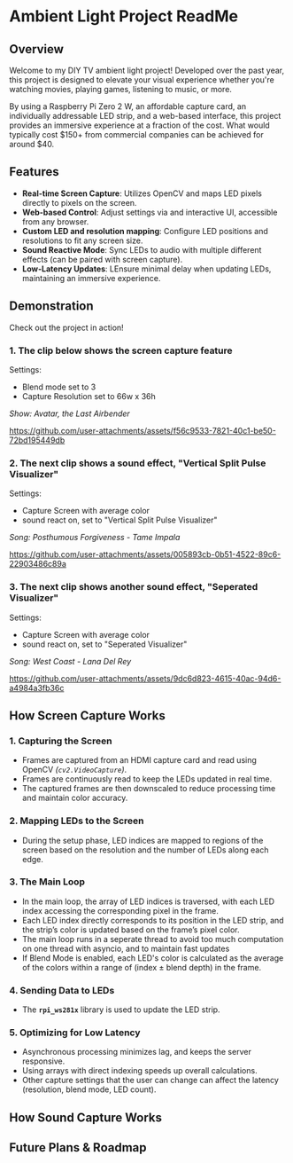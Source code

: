 # Ambient Light Project ReadMe

## Overview
Welcome to my DIY TV ambient light project! Developed over the past year, this project is designed to elevate your visual experience whether you're watching movies, playing games, listening to music, or more.

By using a Raspberry Pi Zero 2 W, an affordable capture card, an individually addressable LED strip, and a web-based interface, this project provides an immersive experience at a fraction of the cost. What would typically cost $150+ from commercial companies can be achieved for around $40.

## Features
- **Real-time Screen Capture**: Utilizes OpenCV and maps LED pixels directly to pixels on the screen.
- **Web-based Control**: Adjust settings via and interactive UI, accessible from any browser.
- **Custom LED and resolution mapping**: Configure LED positions and resolutions to fit any screen size.
- **Sound Reactive Mode**: Sync LEDs to audio with multiple different effects (can be paired with screen capture).
- **Low-Latency Updates**: LEnsure minimal delay when updating LEDs, maintaining an immersive experience.

## Demonstration
Check out the project in action!

### 1. **The clip below shows the screen capture feature**

Settings: 
- Blend mode set to 3
- Capture Resolution set to 66w x 36h

*Show: Avatar, the Last Airbender*

https://github.com/user-attachments/assets/f56c9533-7821-40c1-be50-72bd195449db


### 2. **The next clip shows a sound effect, "Vertical Split Pulse Visualizer"**

Settings: 
- Capture Screen with average color
- sound react on, set to "Vertical Split Pulse Visualizer"

*Song: Posthumous Forgiveness - Tame Impala*

https://github.com/user-attachments/assets/005893cb-0b51-4522-89c6-22903486c89a


### 3. **The next clip shows another sound effect, "Seperated Visualizer"**

Settings:
- Capture Screen with average color
- sound react on, set to "Seperated Visualizer"

*Song: West Coast - Lana Del Rey*

https://github.com/user-attachments/assets/9dc6d823-4615-40ac-94d6-a4984a3fb36c

## How Screen Capture Works
### 1. **Capturing the Screen**
- Frames are captured from an HDMI capture card and read using OpenCV *(`cv2.VideoCapture`)*.
- Frames are continuously read to keep the LEDs updated in real time.
- The captured frames are then downscaled to reduce processing time and maintain color accuracy.
### 2. **Mapping LEDs to the Screen**
- During the setup phase, LED indices are mapped to regions of the screen based on the resolution and the number of LEDs along each edge.
### 3. **The Main Loop**
- In the main loop, the array of LED indices is traversed, with each LED index accessing the corresponding pixel in the frame.
- Each LED index directly corresponds to its position in the LED strip, and the strip’s color is updated based on the frame’s pixel color.
- The main loop runs in a seperate thread to avoid too much computation on one thread with asyncio, and to maintain fast updates
- If Blend Mode is enabled, each LED's color is calculated as the average of the colors within a range of (index ± blend depth) in the frame.
### 4. **Sending Data to LEDs**
- The **`rpi_ws281x`** library is used to update the LED strip.

### 5. **Optimizing for Low Latency**
- Asynchronous processing minimizes lag, and keeps the server responsive.
- Using arrays with direct indexing speeds up overall calculations.
- Other capture settings that the user can change can affect the latency (resolution, blend mode, LED count).

## How Sound Capture Works

## Future Plans & Roadmap

